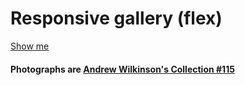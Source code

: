 # Responsive gallery (flex)

[Show me](https://alexkval.github.io/responsive-gallery-flex/)

#### Photographs are [Andrew Wilkinson's Collection #115](https://unsplash.com/collections/curated/115)
